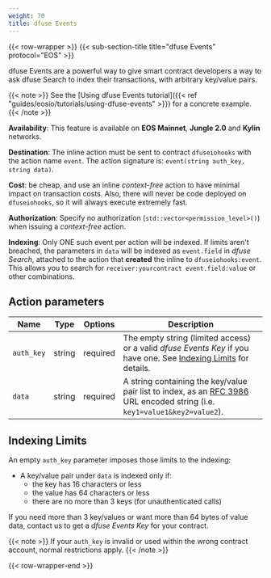 ```yaml
---
weight: 70
title: dfuse Events
---
```

{{< row-wrapper >}}
{{< sub-section-title title="dfuse Events"  protocol="EOS" >}}

dfuse Events are a powerful way to give smart contract developers a
way to ask dfuse Search to index their transactions, with arbitrary
key/value pairs.

{{< note >}}
See the [Using dfuse Events tutorial]({{< ref "guides/eosio/tutorials/using-dfuse-events" >}}) for a concrete example.
{{< /note >}}

**Availability**: This feature is available on **EOS Mainnet**, **Jungle 2.0** and **Kylin** networks.

**Destination**: The inline action must be sent to contract `dfuseiohooks` with the action name `event`. The action signature is: `event(string auth_key, string data)`.

**Cost**: be cheap, and use an inline _context-free_ action to have minimal impact on transaction costs.  Also, there will never be code deployed on `dfuseiohooks`, so it will always execute extremely fast.

**Authorization**: Specify no authorization (`std::vector<permission_level>()`) when issuing a _context-free_ action.

**Indexing**: Only ONE such event per action will be indexed. If limits aren't breached, the parameters in `data` will be indexed as `event.field` in _dfuse Search_, attached to the action that **created** the inline to `dfuseiohooks:event`.  This allows you to search for `receiver:yourcontract event.field:value` or other combinations.


## Action parameters

Name | Type | Options | Description
-----|------|---------|------------
`auth_key` | string | required | The empty string (limited access) or a valid _dfuse Events Key_ if you have one. See [Indexing Limits](#dfuse-events-indexing-limits) for details.
`data` | string | required | A string containing the key/value pair list to index, as an [RFC 3986](https://tools.ietf.org/html/rfc3986) URL encoded string (i.e. `key1=value1&key2=value2`).

## Indexing Limits

An empty `auth_key` parameter imposes those limits to the indexing:

- A key/value pair under `data` is indexed only if:
    - the key has 16 characters or less
    - the value has 64 characters or less
    - there are no more than 3 keys (for unauthenticated calls)

If you need more than 3 key/values or want more than 64 bytes of value data, contact us to get a _dfuse Events Key_ for your contract.

{{< note >}}
If your `auth_key` is invalid or used within the wrong contract account, normal restrictions apply.
{{< /note >}}

{{< row-wrapper-end >}}